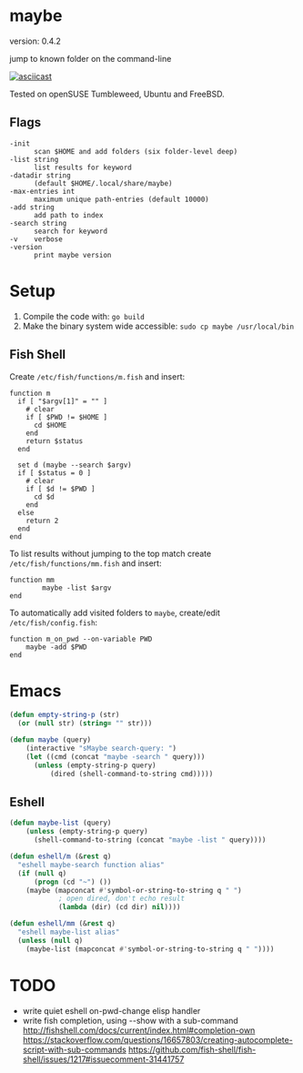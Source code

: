 maybe
=====

version: 0.4.2

jump to known folder on the command-line

[![asciicast](https://asciinema.org/a/dN7G7dd4GHRiCXMS07CR8GlRg.png)](https://asciinema.org/a/dN7G7dd4GHRiCXMS07CR8GlRg)


Tested on openSUSE Tumbleweed, Ubuntu and FreeBSD.


Flags
-----

    -init
          scan $HOME and add folders (six folder-level deep)
    -list string
          list results for keyword
    -datadir string
          (default $HOME/.local/share/maybe)
    -max-entries int
          maximum unique path-entries (default 10000)
    -add string
          add path to index
    -search string
          search for keyword
    -v    verbose
    -version
          print maybe version

Setup
=====

1. Compile the code with: `go build`
2. Make the binary system wide accessible: `sudo cp maybe /usr/local/bin`


Fish Shell
----------

Create `/etc/fish/functions/m.fish` and insert:

```
function m
  if [ "$argv[1]" = "" ]
    # clear
    if [ $PWD != $HOME ]
      cd $HOME
    end
    return $status
  end

  set d (maybe --search $argv)
  if [ $status = 0 ]
    # clear
    if [ $d != $PWD ]
      cd $d
    end
  else
    return 2
  end
end
```


To list results without jumping to the top match create `/etc/fish/functions/mm.fish` and insert:

```
function mm
        maybe -list $argv
end
```


To automatically add visited folders to `maybe`, create/edit `/etc/fish/config.fish`:

```
function m_on_pwd --on-variable PWD
    maybe -add $PWD
end
```


Emacs
=====

``` lisp
(defun empty-string-p (str)
  (or (null str) (string= "" str)))

(defun maybe (query)
    (interactive "sMaybe search-query: ")
    (let ((cmd (concat "maybe -search " query)))
      (unless (empty-string-p query)
	      (dired (shell-command-to-string cmd)))))
```


Eshell
------

``` lisp
(defun maybe-list (query)
    (unless (empty-string-p query)
      (shell-command-to-string (concat "maybe -list " query))))

(defun eshell/m (&rest q)
  "eshell maybe-search function alias"
  (if (null q)
      (progn (cd "~") ())
    (maybe (mapconcat #'symbol-or-string-to-string q " ")
            ; open dired, don't echo result
            (lambda (dir) (cd dir) nil))))

(defun eshell/mm (&rest q)
  "eshell maybe-list alias"
  (unless (null q)
    (maybe-list (mapconcat #'symbol-or-string-to-string q " "))))
```


TODO
====

- write quiet eshell on-pwd-change elisp handler
- write fish completion, using --show with a sub-command
   http://fishshell.com/docs/current/index.html#completion-own
   https://stackoverflow.com/questions/16657803/creating-autocomplete-script-with-sub-commands
   https://github.com/fish-shell/fish-shell/issues/1217#issuecomment-31441757
